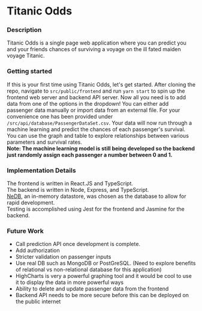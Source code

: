 # Titanic Odds

### Description

Titanic Odds is a single page web application where you can predict you and your friends chances of surviving a voyage on the ill fated maiden voyage Titanic.

### Getting started
If this is your first time using Titanic Odds, let's get started. After cloning the repo, navigate to `src/public/frontend` and run `yarn start` to spin up the frontend web server and backend API server. Now all you need is to add data from one of the options in the dropdown! You can either add passenger data manually or import data from an external file. For your convenience one has been provided under `/src/api/database/PassengerDataSet.csv`. Your data will now run through a machine learning and predict the chances of each passenger's survival. You can use the graph and table to explore relationships between various parameters and survival rates. \
**Note: The machine learning model is still being developed so the backend just randomly assign each passenger a  number between 0 and 1.** 

### Implementation Details
The frontend is written in React.JS and TypeScript. \
The backend is written in Node, Express, and TypeScript. \
[NeDB](https://github.com/louischatriot/nedb), an in-memory datastore, was chosen as the database to allow for rapid development. \
Testing is accomplished using Jest for the frontend and Jasmine for the backend.

### Future Work
* Call prediction API once development is complete.
* Add authorization
* Stricter validation on passenger inputs
* Use real DB such as MongoDB or PostGreSQL. (Need to explore benefits of relational vs non-relational database for this application)
* HighCharts is very a powerful graphing tool and it would be cool to use it to display the data in more powerful ways
* Ability to delete and update passenger data from the frontend
* Backend API needs to be more secure before this can be deployed on the public internet